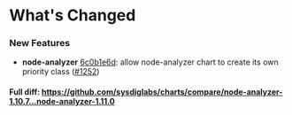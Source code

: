 # What's Changed

### New Features
- **node-analyzer** [6c0b1e6d](https://github.com/sysdiglabs/charts/commit/6c0b1e6d883c8372a142a4a4cf955f3ecda0fe24): allow node-analyzer chart to create its own priority class ([#1252](https://github.com/sysdiglabs/charts/issues/1252))
#### Full diff: https://github.com/sysdiglabs/charts/compare/node-analyzer-1.10.7...node-analyzer-1.11.0
